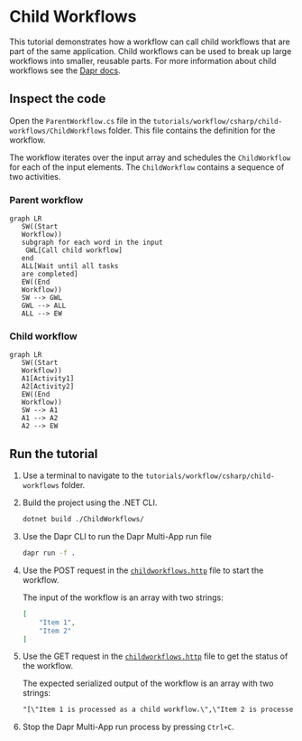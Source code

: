 # Child Workflows

This tutorial demonstrates how a workflow can call child workflows that are part of the same application. Child workflows can be used to break up large workflows into smaller, reusable parts. For more information about child workflows see the [Dapr docs](https://docs.dapr.io/developing-applications/building-blocks/workflow/workflow-features-concepts/#child-workflows).

## Inspect the code

Open the `ParentWorkflow.cs` file in the `tutorials/workflow/csharp/child-workflows/ChildWorkflows` folder. This file contains the definition for the workflow.

The workflow iterates over the input array and schedules the `ChildWorkflow` for each of the input elements. The `ChildWorkflow` contains a sequence of two activities.

### Parent workflow

```mermaid
graph LR
   SW((Start
   Workflow))
   subgraph for each word in the input
    GWL[Call child workflow]
   end
   ALL[Wait until all tasks
   are completed]
   EW((End
   Workflow))
   SW --> GWL
   GWL --> ALL
   ALL --> EW
```

### Child workflow

```mermaid
graph LR
   SW((Start
   Workflow))
   A1[Activity1]
   A2[Activity2]
   EW((End
   Workflow))
   SW --> A1
   A1 --> A2
   A2 --> EW
```

## Run the tutorial

1. Use a terminal to navigate to the `tutorials/workflow/csharp/child-workflows` folder.
2. Build the project using the .NET CLI.

    ```bash
    dotnet build ./ChildWorkflows/
    ```

3. Use the Dapr CLI to run the Dapr Multi-App run file

    <!-- STEP
    name: Run multi app run template
    expected_stdout_lines:
    - 'Started Dapr with app id "childworkflows"'
    expected_stderr_lines:
    working_dir: .
    output_match_mode: substring
    background: true
    sleep: 15
    timeout_seconds: 30
    -->
    ```bash
    dapr run -f .
    ```
    <!-- END_STEP -->

4. Use the POST request in the [`childworkflows.http`](./childworkflows.http) file to start the workflow.

    The input of the workflow is an array with two strings:

    ```json
    [
        "Item 1",
        "Item 2"
    ]
    ```

5. Use the GET request in the [`childworkflows.http`](./childworkflows.http) file to get the status of the workflow.

    The expected serialized output of the workflow is an array with two strings:

    ```txt
    "[\"Item 1 is processed as a child workflow.\",\"Item 2 is processed as a child workflow.\"]"
    ```

6. Stop the Dapr Multi-App run process by pressing `Ctrl+C`.
